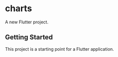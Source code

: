 # charts

A new Flutter project.

## Getting Started

This project is a starting point for a Flutter application.


